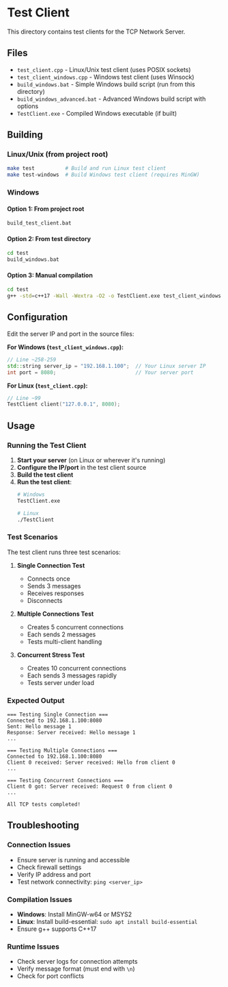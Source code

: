 # Test Client

This directory contains test clients for the TCP Network Server.

## Files

- `test_client.cpp` - Linux/Unix test client (uses POSIX sockets)
- `test_client_windows.cpp` - Windows test client (uses Winsock)
- `build_windows.bat` - Simple Windows build script (run from this directory)
- `build_windows_advanced.bat` - Advanced Windows build script with options
- `TestClient.exe` - Compiled Windows executable (if built)

## Building

### Linux/Unix (from project root)
```bash
make test          # Build and run Linux test client
make test-windows  # Build Windows test client (requires MinGW)
```

### Windows

#### Option 1: From project root
```bash
build_test_client.bat
```

#### Option 2: From test directory
```bash
cd test
build_windows.bat
```

#### Option 3: Manual compilation
```bash
cd test
g++ -std=c++17 -Wall -Wextra -O2 -o TestClient.exe test_client_windows.cpp -lws2_32
```

## Configuration

Edit the server IP and port in the source files:

**For Windows (`test_client_windows.cpp`):**
```cpp
// Line ~258-259
std::string server_ip = "192.168.1.100";  // Your Linux server IP
int port = 8080;                          // Your server port
```

**For Linux (`test_client.cpp`):**
```cpp
// Line ~99
TestClient client("127.0.0.1", 8080);
```

## Usage

### Running the Test Client

1. **Start your server** (on Linux or wherever it's running)
2. **Configure the IP/port** in the test client source
3. **Build the test client**
4. **Run the test client**:
   ```bash
   # Windows
   TestClient.exe
   
   # Linux
   ./TestClient
   ```

### Test Scenarios

The test client runs three test scenarios:

1. **Single Connection Test**
   - Connects once
   - Sends 3 messages
   - Receives responses
   - Disconnects

2. **Multiple Connections Test**
   - Creates 5 concurrent connections
   - Each sends 2 messages
   - Tests multi-client handling

3. **Concurrent Stress Test**
   - Creates 10 concurrent connections
   - Each sends 3 messages rapidly
   - Tests server under load

### Expected Output

```
=== Testing Single Connection ===
Connected to 192.168.1.100:8080
Sent: Hello message 1
Response: Server received: Hello message 1
...

=== Testing Multiple Connections ===
Connected to 192.168.1.100:8080
Client 0 received: Server received: Hello from client 0
...

=== Testing Concurrent Connections ===
Client 0 got: Server received: Request 0 from client 0
...

All TCP tests completed!
```

## Troubleshooting

### Connection Issues
- Ensure server is running and accessible
- Check firewall settings
- Verify IP address and port
- Test network connectivity: `ping <server_ip>`

### Compilation Issues
- **Windows**: Install MinGW-w64 or MSYS2
- **Linux**: Install build-essential: `sudo apt install build-essential`
- Ensure g++ supports C++17

### Runtime Issues
- Check server logs for connection attempts
- Verify message format (must end with `\n`)
- Check for port conflicts

